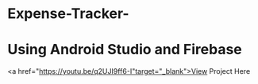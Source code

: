 # Expense-Tracker-
# Using Android Studio and Firebase



<a href="https://youtu.be/q2UJI9ff6-I"target="_blank">View Project Here</a>


